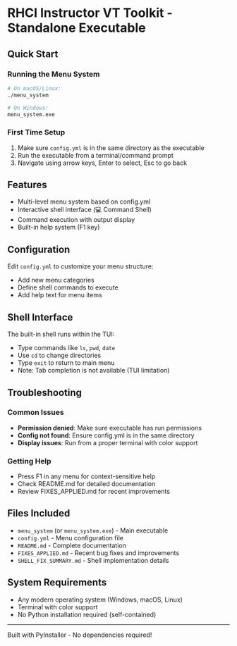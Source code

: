 # RHCI Instructor VT Toolkit - Standalone Executable

## Quick Start

### Running the Menu System
```bash
# On macOS/Linux:
./menu_system

# On Windows:
menu_system.exe
```

### First Time Setup
1. Make sure `config.yml` is in the same directory as the executable
2. Run the executable from a terminal/command prompt
3. Navigate using arrow keys, Enter to select, Esc to go back

## Features
- Multi-level menu system based on config.yml
- Interactive shell interface (💻 Command Shell)
- Command execution with output display
- Built-in help system (F1 key)

## Configuration
Edit `config.yml` to customize your menu structure:
- Add new menu categories
- Define shell commands to execute
- Add help text for menu items

## Shell Interface
The built-in shell runs within the TUI:
- Type commands like `ls`, `pwd`, `date`
- Use `cd` to change directories
- Type `exit` to return to main menu
- Note: Tab completion is not available (TUI limitation)

## Troubleshooting

### Common Issues
- **Permission denied**: Make sure executable has run permissions
- **Config not found**: Ensure config.yml is in the same directory
- **Display issues**: Run from a proper terminal with color support

### Getting Help
- Press F1 in any menu for context-sensitive help
- Check README.md for detailed documentation
- Review FIXES_APPLIED.md for recent improvements

## Files Included
- `menu_system` (or `menu_system.exe`) - Main executable
- `config.yml` - Menu configuration file
- `README.md` - Complete documentation
- `FIXES_APPLIED.md` - Recent bug fixes and improvements
- `SHELL_FIX_SUMMARY.md` - Shell implementation details

## System Requirements
- Any modern operating system (Windows, macOS, Linux)
- Terminal with color support
- No Python installation required (self-contained)

---
Built with PyInstaller - No dependencies required!
